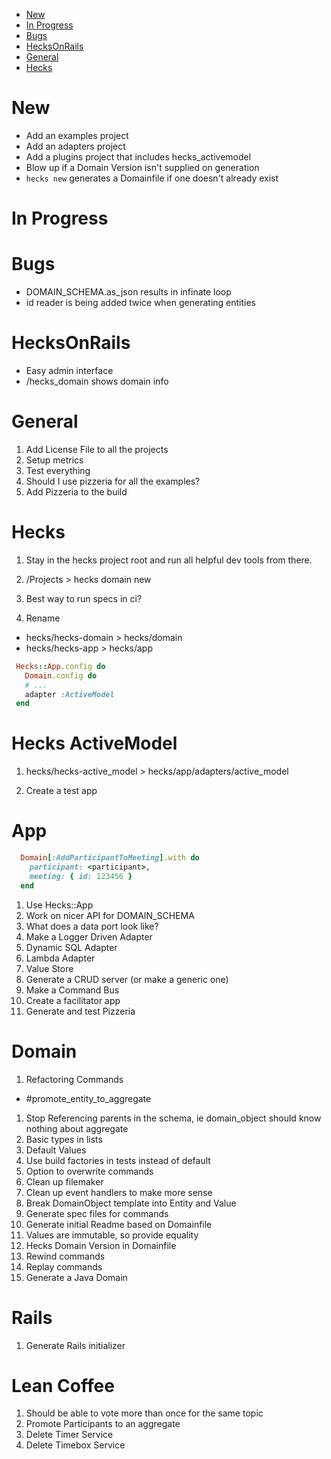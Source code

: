 <!-- TOC -->

- [New](#new)
- [In Progress](#in-progress)
- [Bugs](#bugs)
- [HecksOnRails](#hecksonrails)
- [General](#general)
- [Hecks](#hecks)

<!-- /TOC -->

# New
* Add an examples project
* Add an adapters project
* Add a plugins project that includes hecks_activemodel
* Blow up if a Domain Version isn't supplied on generation
* `hecks new` generates a Domainfile if one doesn't already exist

# In Progress


# Bugs
* DOMAIN_SCHEMA.as_json results in infinate loop
* id reader is being added twice when generating entities

# HecksOnRails
  * Easy admin interface
  * /hecks_domain shows domain info

# General
1. Add License File to all the projects
1. Setup metrics
1. Test everything
1. Should I use pizzeria for all the examples?
1. Add Pizzeria to the build

# Hecks
1. Stay in the hecks project root and run all helpful dev tools from there.
1. /Projects > hecks domain new

1. Best way to run specs in ci?
1. Rename
  * hecks/hecks-domain > hecks/domain
  * hecks/hecks-app > hecks/app
 ```ruby
  Hecks::App.config do 
    Domain.config do
    # ...
    adapter :ActiveModel
  end
```

# Hecks ActiveModel
1. hecks/hecks-active_model > hecks/app/adapters/active_model
  
1. Create a test app

# App
```ruby
  Domain[:AddParticipantToMeeting].with do
    participant: <participant>,
    meeting: { id: 123456 }
  end
```

1. Use Hecks::App
1. Work on nicer API for DOMAIN_SCHEMA
1. What does a data port look like?
1. Make a Logger Driven Adapter
1. Dynamic SQL Adapter
1. Lambda Adapter
1. Value Store
1. Generate a CRUD server (or make a generic one)
1. Make a Command Bus
1. Create a facilitator app
1. Generate and test Pizzeria

# Domain
1. Refactoring Commands
  * #promote_entity_to_aggregate
1. Stop Referencing parents in the schema, ie domain_object should know nothing about aggregate
1. Basic types in lists
1. Default Values
1. Use build factories in tests instead of default
1. Option to overwrite commands
1. Clean up filemaker
1. Clean up event handlers to make more sense
1. Break DomainObject template into Entity and Value
1. Generate spec files for commands
1. Generate initial Readme based on Domainfile
1. Values are immutable, so provide equality
1. Hecks Domain Version in Domainfile
1. Rewind commands
1. Replay commands
1. Generate a Java Domain

# Rails
1. Generate Rails initializer

# Lean Coffee
1. Should be able to vote more than once for the same topic
1. Promote Participants to an aggregate
1. Delete Timer Service
1. Delete Timebox Service
